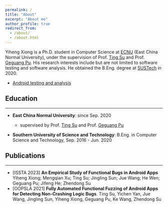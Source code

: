 ```yaml
---
permalink: /
title: "About"
excerpt: "About me"
author_profile: true
redirect_from: 
  - /about/
  - /about.html
---
```

Yiheng Xiong is a Ph.D. student in Computer Science at [ECNU](https://www.ecnu.edu.cn/) (East China Normal University), under the supervision of Prof. [Ting Su](https://tingsu.github.io/) and Prof. [Geguang Pu](https://scholar.google.com/citations?user=niQAGcQAAAAJ&hl=zh-CN). His research interests include but are not limited to software testing and software analysis. He obtained the B.Eng. degree at [SUSTech](https://www.sustech.edu.cn/) in 2020.


* [Android testing and analysis](https://github.com/XYIheng/AndroidTesting)

## Education
---------

* **East China Normal University**: since Sep. 2020 
  * supervised by Prof. [Ting Su](https://tingsu.github.io/) and Prof. [Geguang Pu](https://scholar.google.com/citations?user=niQAGcQAAAAJ&hl=zh-CN)

* **Southern University of Science and Technology**: B.Eng. in Computer Science and Technology, Sep. 2016 - Jun. 2020



## Publications
----------
* [ISSTA 2023] **An Empirical Study of Functional Bugs in Android Apps**
Yiheng Xiong; Mengqian Xu; Ting Su; Jingling Sun; Jue Wang; He Wen; Geguang Pu; Jifeng He; Zhendong Su
* [OOPSLA 2021] **Fully Automated Functional Fuzzing of Android Apps for Detecting Non-Crashing Logic Bugs**. Ting Su, Yichen Yan, Jue Wang, Jingling Sun, Yiheng Xiong, Geguang Pu, Ke Wang, Zhendong Su


